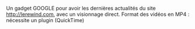 Un gadget GOOGLE pour avoir les dernières actualités du site http://lerewind.com, avec un visionnage direct.
Format des vidéos en MP4 : nécessite un plugin (QuickTime)